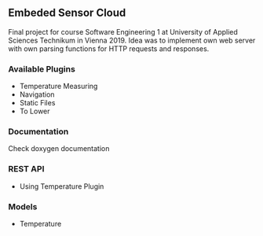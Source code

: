 ## Embeded Sensor Cloud
Final project for course Software Engineering 1 at University of Applied Sciences Technikum in Vienna 2019.
Idea was to implement own web server with own parsing functions for HTTP requests and responses.

### Available Plugins
* Temperature Measuring
* Navigation
* Static Files
* To Lower

### Documentation
Check doxygen documentation

### REST API
* Using Temperature Plugin

### Models
* Temperature